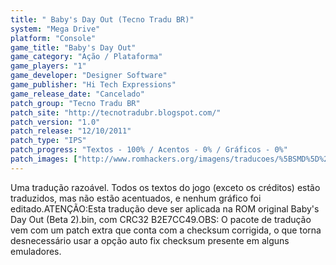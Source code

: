 ```yaml
---
title: " Baby's Day Out (Tecno Tradu BR)"
system: "Mega Drive"
platform: "Console"
game_title: "Baby's Day Out"
game_category: "Ação / Plataforma"
game_players: "1"
game_developer: "Designer Software"
game_publisher: "Hi Tech Expressions"
game_release_date: "Cancelado"
patch_group: "Tecno Tradu BR"
patch_site: "http://tecnotradubr.blogspot.com/"
patch_version: "1.0"
patch_release: "12/10/2011"
patch_type: "IPS"
patch_progress: "Textos - 100% / Acentos - 0% / Gráficos - 0%"
patch_images: ["http://www.romhackers.org/imagens/traducoes/%5BSMD%5D%20Baby's%20Day%20Out%20-%20Tecno%20Tradu%20BR%20-%201.png","http://www.romhackers.org/imagens/traducoes/%5BSMD%5D%20Baby's%20Day%20Out%20-%20Tecno%20Tradu%20BR%20-%202.png","http://www.romhackers.org/imagens/traducoes/%5BSMD%5D%20Baby's%20Day%20Out%20-%20Tecno%20Tradu%20BR%20-%203.png"]
---
```

Uma tradução razoável. Todos os textos do jogo (exceto os créditos) estão traduzidos, mas não estão acentuados, e nenhum gráfico foi editado.ATENÇÃO:Esta tradução deve ser aplicada na ROM original Baby's Day Out (Beta 2).bin, com CRC32 B2E7CC49.OBS: O pacote de tradução vem com um patch extra que conta com a checksum corrigida, o que torna desnecessário usar a opção auto fix checksum presente em alguns emuladores.